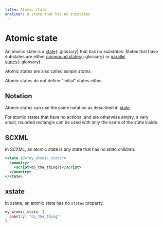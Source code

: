```yaml
---
title: Atomic state
oneliner: a state that has no substates
---
```


# Atomic state

An atomic state is a [state](state.html){:.glossary} that has no _substates_.  States that have substates are either [compound states](compound-state.html){:.glossary} or [parallel states](parallel-state.html){:.glossary}.

Atomic states are also called _simple states_.

Atomic states do not define "initial" states either.

## Notation

Atomic states can use the same notation as described in [state](state.html.html).

For atomic states that have no actions, and are otherwise empty, a very small, rounded rectangle can be used with only the name of the state inside.

## SCXML

In SCXML, an atomic state is any state that has no _state_ children:

``` xml
<state id="my_atomic_state">
  <onentry>
    <script>do_the_thing()</script>
  </onentry>
</state>
```

## xstate

In xstate, an atomic state has no `states` property.

``` js
my_atomic_state: {
  onEntry: "do_the_thing"
}
```

